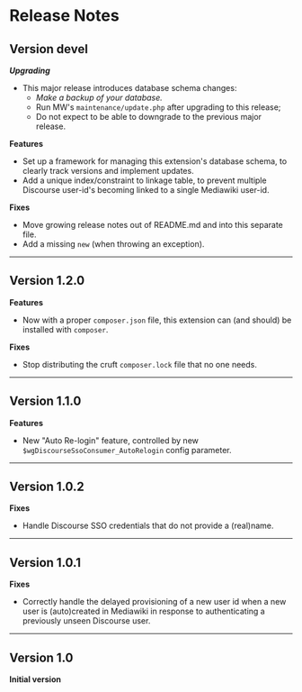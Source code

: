 # Release Notes

## Version devel
***Upgrading***
 - This major release introduces database schema changes:
   - _Make a backup of your database._
   - Run MW's `maintenance/update.php` after upgrading to this release;
   - Do not expect to be able to downgrade to the previous major release.

**Features**
   - Set up a framework for managing this extension's database schema,
     to clearly track versions and implement updates.
   - Add a unique index/constraint to linkage table, to prevent multiple
     Discourse user-id's becoming linked to a single Mediawiki user-id.

**Fixes**
   - Move growing release notes out of README.md and into this separate file.
   - Add a missing `new` (when throwing an exception).
---

## Version 1.2.0
**Features**
   - Now with a proper `composer.json` file, this extension can (and should)
     be installed with `composer`.

**Fixes**
   - Stop distributing the cruft `composer.lock` file that no one needs.
---

## Version 1.1.0
**Features**
   - New "Auto Re-login" feature, controlled by new
     `$wgDiscourseSsoConsumer_AutoRelogin` config parameter.
---

## Version 1.0.2
**Fixes**
   - Handle Discourse SSO credentials that do not provide a (real)name.
---

## Version 1.0.1
**Fixes**
   - Correctly handle the delayed provisioning of a new user id when a
     new user is (auto)created in Mediawiki in response to authenticating a
     previously unseen Discourse user.
---

## Version 1.0
**Initial version**
